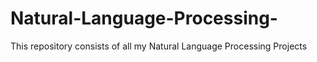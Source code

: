 # Natural-Language-Processing-
This repository consists of all my Natural Language Processing Projects

